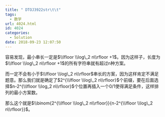```yaml
---
title: " DTOJ3922str\t\t"
tags:
  - 数学
url: 4024.html
id: 4024
categories:
  - Solution
date: 2018-09-23 12:07:50
---
```


容易发现，最小串长一定是$\\lfloor \\log\_2 n\\rfloor +1$。因为这样子，长度为$\\lfloor \\log\_2 n\\rfloor +1$的所有字符串就有超过n种方案。

而一定不会有小于$\\lfloor \\log\_2 n\\rfloor$串长的方案，因为这样肯定不满足题意。那么我们就是确定了$2^{\\lfloor \\log\_2 n\\rfloor}$个前缀，要在后面选择$n-2^{\\lfloor \\log_2 n\\rfloor}$个位置再插入一个$0/1$使得满足条件，这样排列的最小方案数。

那么这个就是$\\binom{2^{\\lfloor \\log\_2 n\\rfloor}}{n-2^{\\lfloor \\log\_2 n\\rfloor}}$。